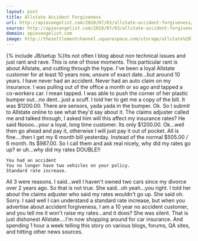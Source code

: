 ```yaml
---
layout: post
title: Allstate Accident Forgiveness
url: http://apievangelist.com/2010/07/03/allstate-accident-forgiveness/
source: http://apievangelist.com/2010/07/03/allstate-accident-forgiveness/
domain: apievangelist.com
image: http://thesettlementchannel.squarespace.com/storage/allstate%20logo.jpeg
---
```

{% include JB/setup %}Its not often I blog about non technical issues and just rant and rave. This is one of those moments. This particular rant is about Allstate, and cutting through the hype.
I've been a loyal Allstate customer for at least 10 years now, unsure of exact date...but around 10 years.  I have never had an accident. Never had an auto claim on my insurance.
I was pulling out of the office a month or so ago and tapped a co-workers car. I mean tapped. I was able to push the corner of her plastic bumper out...no dent...just a scuff.
I told her to get me a copy of the bill. It was $1200.00. There are sensors, yada yada in the bumper. Ok.
So I submit to Allstate online to see what they'd say about it. The claims adjuster called me and talked through, I asked him will this affect my insurance rates?
He said Noooo...your a loyal, long time customer. Its only $1200.00.
Ok...well then go ahead and pay it, otherwise I will just pay it out of pocket.
All is fine....then I get my 6 month bill yesterday. Instead of the normal $505.00 / 6 month. Its $987.00.
So I call them and ask real nicely, why did my rates go up? er uh...why did my rates DOUBLE!!

	You had an accident
	You no longer have two vehicles on your policy.
	Standard rate increase.

All 3 were reasons. I said...well I haven't owned two cars since my divorce over 2 years ago. So that is not true.
She said...oh yeah...you right.
I told her about the claims adjuster who said my rates wouldn't go up. She said oh. Sorry. I said well I can understand a standard rate increase, but when you advertise about accident forgiveness, I am a 10 year no accident customer, and you tell me it won't raise my rates...and it does? She was silent.
That is just dishonest Allstate....I'm now shopping around for car insurance. And spending 1 hour a week telling this story on various blogs, forums, QA sites, and hitting other news sources.
